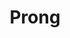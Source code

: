---
title: "Prong"
summary: "Prong is a Hardcore / Industrial / Groove Metal band from New York City, formed in 1986 by Tommy Victor. In 1996 Prong disbanded for the first time, and Victor started playing in other bands like Ministry and Danzig. He reformed the band with a different lineup in 1997, but Prong disbanded again after a US tour. In 2002 Prong was reformed again by Victor. He's been the only consistent member of the band. Fan club:"
image: "prong.jpg"
---